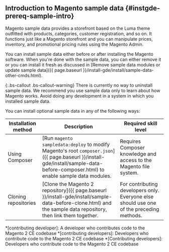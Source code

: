 ## Introduction to Magento sample data {#instgde-prereq-sample-intro}

Magento sample data provides a storefront based on the Luma theme outfitted with products, categories, customer registration, and so on. It functions just like a Magento storefront and you can manipulate prices, inventory, and promotional pricing rules using the Magento Admin.

You can install sample data either before or after installing the Magento software. When you're done with the sample data, you can either remove it or you can install it fresh as discussed in [Remove sample data modules or update sample data]({{ page.baseurl }}/install-gde/install/sample-data-other-cmds.html).

{:.bs-callout .bs-callout-warning}
There is currently no way to uninstall sample data. We recommend you use sample data only to learn about how Magento works. Avoid doing any development in a system in which you installed sample data.

You can install optional sample data in any of the following ways:

|Installation method|Description|Required skill level|
|--- |--- |--- |
|Using Composer|[Run `magento sampledata:deploy` to modify Magento's root `composer.json`]({{ page.baseurl }}/install-gde/install/sample-data-before-composer.html) to enable sample data modules.|Requires Composer knowledge and access to the Magento file system.|
|Cloning repositories|[Clone the Magento 2 repository]({{ page.baseurl }}/install-gde/install/sample-data-before-clone.html) and the sample data repository, then link them together.|For contributing developers only. Everyone else should use one of the preceding methods.|


<!-- ABBREVIATIONS -->

*[contributing developer]: A developer who contributes code to the Magento 2 CE codebase
*[contributing developers]: Developers who contribute code to the Magento 2 CE codebase
*[Contributing developers]: Developers who contribute code to the Magento 2 CE codebase
